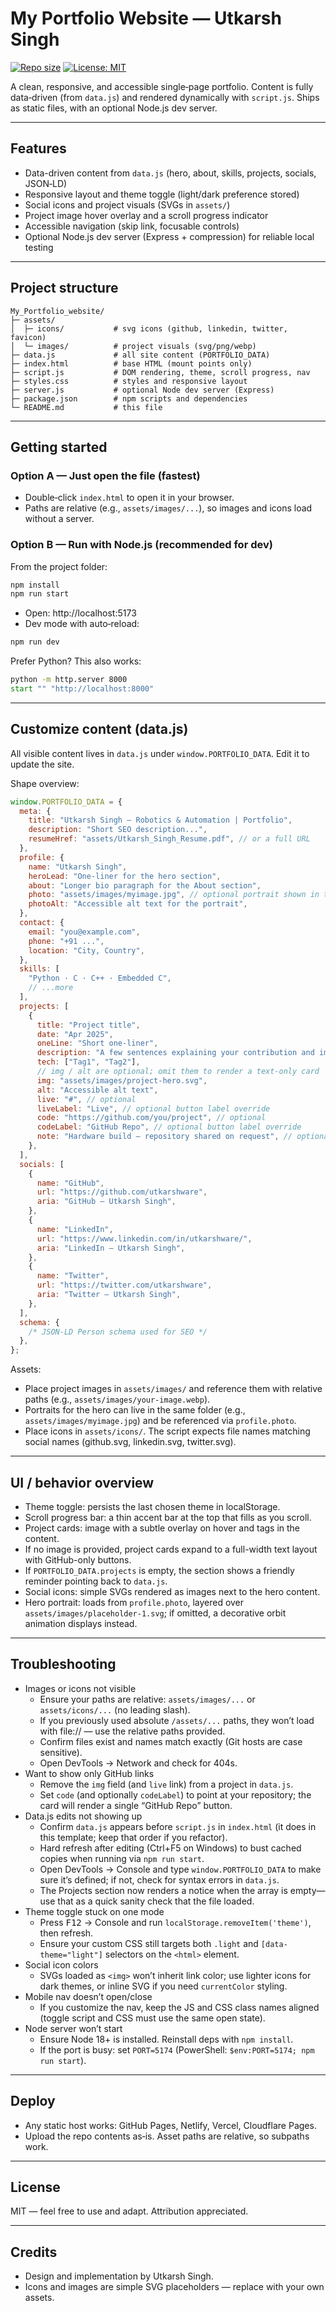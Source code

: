# My Portfolio Website — Utkarsh Singh

[![Repo size](https://img.shields.io/github/repo-size/utkarshware/My_Portfolio_website?style=flat-square)](https://github.com/utkarshware/My_Portfolio_website)
[![License: MIT](https://img.shields.io/badge/license-MIT-lightgrey?style=flat-square)](#license)

A clean, responsive, and accessible single‑page portfolio. Content is fully data‑driven (from `data.js`) and rendered dynamically with `script.js`. Ships as static files, with an optional Node.js dev server.

---

## Features

- Data-driven content from `data.js` (hero, about, skills, projects, socials, JSON‑LD)
- Responsive layout and theme toggle (light/dark preference stored)
- Social icons and project visuals (SVGs in `assets/`)
- Project image hover overlay and a scroll progress indicator
- Accessible navigation (skip link, focusable controls)
- Optional Node.js dev server (Express + compression) for reliable local testing

---

## Project structure

```
My_Portfolio_website/
├─ assets/
│  ├─ icons/           # svg icons (github, linkedin, twitter, favicon)
│  └─ images/          # project visuals (svg/png/webp)
├─ data.js             # all site content (PORTFOLIO_DATA)
├─ index.html          # base HTML (mount points only)
├─ script.js           # DOM rendering, theme, scroll progress, nav
├─ styles.css          # styles and responsive layout
├─ server.js           # optional Node dev server (Express)
├─ package.json        # npm scripts and dependencies
└─ README.md           # this file
```

---

## Getting started

### Option A — Just open the file (fastest)

- Double‑click `index.html` to open it in your browser.
- Paths are relative (e.g., `assets/images/...`), so images and icons load without a server.

### Option B — Run with Node.js (recommended for dev)

From the project folder:

```cmd
npm install
npm run start
```

- Open: http://localhost:5173
- Dev mode with auto‑reload:

```cmd
npm run dev
```

Prefer Python? This also works:

```cmd
python -m http.server 8000
start "" "http://localhost:8000"
```

---

## Customize content (data.js)

All visible content lives in `data.js` under `window.PORTFOLIO_DATA`. Edit it to update the site.

Shape overview:

```js
window.PORTFOLIO_DATA = {
  meta: {
    title: "Utkarsh Singh — Robotics & Automation | Portfolio",
    description: "Short SEO description...",
    resumeHref: "assets/Utkarsh_Singh_Resume.pdf", // or a full URL
  },
  profile: {
    name: "Utkarsh Singh",
    heroLead: "One‑liner for the hero section",
    about: "Longer bio paragraph for the About section",
    photo: "assets/images/myimage.jpg", // optional portrait shown in the hero
    photoAlt: "Accessible alt text for the portrait",
  },
  contact: {
    email: "you@example.com",
    phone: "+91 ...",
    location: "City, Country",
  },
  skills: [
    "Python · C · C++ · Embedded C",
    // ...more
  ],
  projects: [
    {
      title: "Project title",
      date: "Apr 2025",
      oneLine: "Short one‑liner",
      description: "A few sentences explaining your contribution and impact",
      tech: ["Tag1", "Tag2"],
      // img / alt are optional; omit them to render a text-only card
      img: "assets/images/project-hero.svg",
      alt: "Accessible alt text",
      live: "#", // optional
      liveLabel: "Live", // optional button label override
      code: "https://github.com/you/project", // optional
      codeLabel: "GitHub Repo", // optional button label override
      note: "Hardware build — repository shared on request", // optional
    },
  ],
  socials: [
    {
      name: "GitHub",
      url: "https://github.com/utkarshware",
      aria: "GitHub — Utkarsh Singh",
    },
    {
      name: "LinkedIn",
      url: "https://www.linkedin.com/in/utkarshware/",
      aria: "LinkedIn — Utkarsh Singh",
    },
    {
      name: "Twitter",
      url: "https://twitter.com/utkarshware",
      aria: "Twitter — Utkarsh Singh",
    },
  ],
  schema: {
    /* JSON‑LD Person schema used for SEO */
  },
};
```

Assets:

- Place project images in `assets/images/` and reference them with relative paths (e.g., `assets/images/your-image.webp`).
- Portraits for the hero can live in the same folder (e.g., `assets/images/myimage.jpg`) and be referenced via `profile.photo`.
- Place icons in `assets/icons/`. The script expects file names matching social names (github.svg, linkedin.svg, twitter.svg).

---

## UI / behavior overview

- Theme toggle: persists the last chosen theme in localStorage.
- Scroll progress bar: a thin accent bar at the top that fills as you scroll.
- Project cards: image with a subtle overlay on hover and tags in the content.
- If no image is provided, project cards expand to a full-width text layout with GitHub-only buttons.
- If `PORTFOLIO_DATA.projects` is empty, the section shows a friendly reminder pointing back to `data.js`.
- Social icons: simple SVGs rendered as images next to the hero content.
- Hero portrait: loads from `profile.photo`, layered over `assets/images/placeholder-1.svg`; if omitted, a decorative orbit animation displays instead.

---

## Troubleshooting

- Images or icons not visible
  - Ensure your paths are relative: `assets/images/...` or `assets/icons/...` (no leading slash).
  - If you previously used absolute `/assets/...` paths, they won’t load with file:// — use the relative paths provided.
  - Confirm files exist and names match exactly (Git hosts are case sensitive).
  - Open DevTools → Network and check for 404s.
- Want to show only GitHub links
  - Remove the `img` field (and `live` link) from a project in `data.js`.
  - Set `code` (and optionally `codeLabel`) to point at your repository; the card will render a single “GitHub Repo” button.
- Data.js edits not showing up
  - Confirm `data.js` appears before `script.js` in `index.html` (it does in this template; keep that order if you refactor).
  - Hard refresh after editing (Ctrl+F5 on Windows) to bust cached copies when running via `npm run start`.
  - Open DevTools → Console and type `window.PORTFOLIO_DATA` to make sure it’s defined; if not, check for syntax errors in `data.js`.
  - The Projects section now renders a notice when the array is empty—use that as a quick sanity check that the file loaded.
- Theme toggle stuck on one mode
  - Press <kbd>F12</kbd> → Console and run `localStorage.removeItem('theme')`, then refresh.
  - Ensure your custom CSS still targets both `.light` and `[data-theme="light"]` selectors on the `<html>` element.
- Social icon colors
  - SVGs loaded as `<img>` won’t inherit link color; use lighter icons for dark themes, or inline SVG if you need `currentColor` styling.
- Mobile nav doesn’t open/close
  - If you customize the nav, keep the JS and CSS class names aligned (toggle script and CSS must use the same open state).
- Node server won’t start
  - Ensure Node 18+ is installed. Reinstall deps with `npm install`.
  - If the port is busy: set `PORT=5174` (PowerShell: `$env:PORT=5174; npm run start`).

---

## Deploy

- Any static host works: GitHub Pages, Netlify, Vercel, Cloudflare Pages.
- Upload the repo contents as‑is. Asset paths are relative, so subpaths work.

---

## License

MIT — feel free to use and adapt. Attribution appreciated.

---

## Credits

- Design and implementation by Utkarsh Singh.
- Icons and images are simple SVG placeholders — replace with your own assets.
